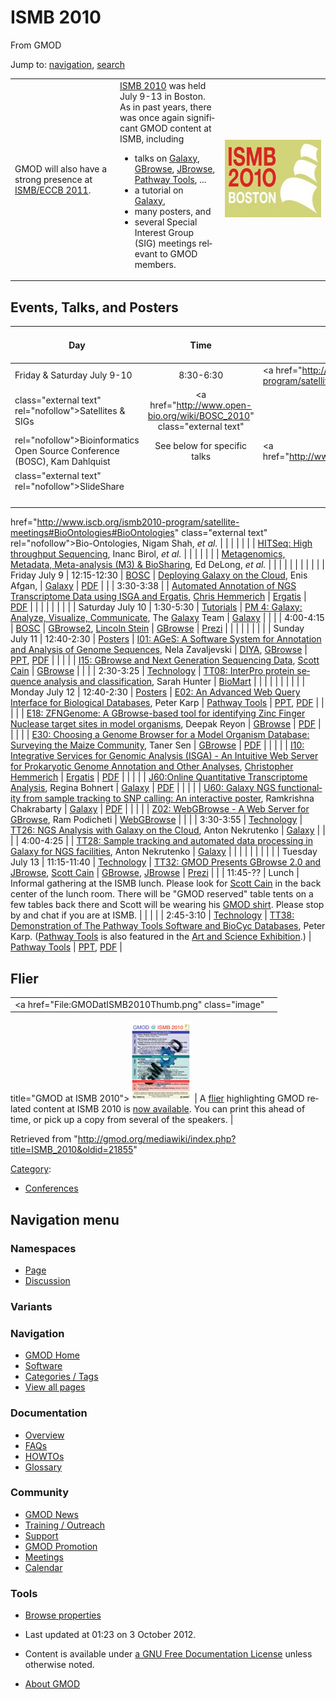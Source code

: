<div id="mw-page-base" class="noprint">

</div>

<div id="mw-head-base" class="noprint">

</div>

<div id="content" class="mw-body" role="main">

<span id="top"></span>

<div id="mw-js-message" style="display:none;">

</div>



# <span dir="auto">ISMB 2010</span>

<div id="bodyContent">

<div id="siteSub">

From GMOD

</div>

<div id="contentSub">

</div>

<div id="jump-to-nav" class="mw-jump">

Jump to: [navigation](#mw-navigation), [search](#p-search)

</div>

<div id="mw-content-text" class="mw-content-ltr" lang="en" dir="ltr">

<table>
<colgroup>
<col style="width: 33%" />
<col style="width: 33%" />
<col style="width: 33%" />
</colgroup>
<tbody>
<tr class="odd">
<td><div class="emphasisbox">
GMOD will also have a strong presence at <a href="ISMB/ECCB_2011"
title="ISMB/ECCB 2011">ISMB/ECCB 2011</a>.
</div></td>
<td><a href="http://www.iscb.org/ismb2010" class="external text"
rel="nofollow">ISMB 2010</a> was held July 9-13 in Boston. As in past
years, there was once again significant GMOD content at ISMB, including
<ul>
<li>talks on <a href="Galaxy.1" title="Galaxy">Galaxy</a>, <a
href="GBrowse.1" title="GBrowse">GBrowse</a>, <a href="JBrowse.1"
title="JBrowse">JBrowse</a>, <a href="Pathway_Tools.1"
title="Pathway Tools">Pathway Tools</a>, ...</li>
<li>a tutorial on <a href="Galaxy.1" title="Galaxy">Galaxy</a>,</li>
<li>many posters, and</li>
<li>several Special Interest Group (SIG) meetings relevant to GMOD
members.</li>
</ul></td>
<td><a href="http://www.iscb.org/ismb2010" rel="nofollow"
title="ISMB 2010 Conference"><img
src="../mediawiki/images/4/46/ISMB2010_logo.jpg" width="207"
height="124" alt="ISMB 2010 Conference" /></a></td>
</tr>
</tbody>
</table>

  

## <span id="Events.2C_Talks.2C_and_Posters" class="mw-headline">Events, Talks, and Posters</span>

| Day | Time | Track | Title & Presenter/Organizer | Components | Slides / Poster |
|----|:--:|----|----|----|----|
| Friday & Saturday July 9-10 | 8:30-6:30 | <a href="http://www.iscb.org/ismb2010-program/satellite-meetings"
class="external text" rel="nofollow">Satellites &amp; SIGs</a> | <a href="http://www.open-bio.org/wiki/BOSC_2010" class="external text"
rel="nofollow">Bioinformatics Open Source Conference (BOSC)</a>, Kam Dahlquist | See below for specific talks | <a href="http://www.slideshare.net/bosc2010/presentations"
class="external text" rel="nofollow">SlideShare</a> |
|  |  |  | <a
href="http://www.iscb.org/ismb2010-program/satellite-meetings#BioOntologies#BioOntologies"
class="external text" rel="nofollow">Bio-Ontologies</a>, Nigam Shah, *et al.* |  |  |
|  |  |  | <a
href="http://www.iscb.org/ismb2010-program/satellite-meetings#HiTSeq#HiTSeq"
class="external text" rel="nofollow">HITSeq: High throughput
Sequencing</a>, Inanc Birol, *et al.* |  |  |
|  |  |  | <a
href="http://gensc.org/gc_wiki/images/8/87/BioSharing-SIG-Handout.pdf"
class="external text" rel="nofollow">Metagenomics, Metadata,
Meta-analysis (M3) &amp; BioSharing</a>, Ed DeLong, *et al.* |  |  |
|  |  |  |  |  |  |
| Friday July 9 | 12:15-12:30 | <a
href="http://www.iscb.org/ismb2010-program/satellite-meetings#BOSC#BOSC"
class="external text" rel="nofollow">BOSC</a> | <a href="http://www.slideshare.net/bosc2010/afgan-bosc2010-galaxycloud"
class="external text" rel="nofollow">Deploying Galaxy on the Cloud</a>, Enis Afgan, | [Galaxy](Galaxy.1 "Galaxy") | <a href="../mediawiki/images/3/3e/DeployingGalaxyCloudBOSC2010.pdf"
class="internal" title="DeployingGalaxyCloudBOSC2010.pdf">PDF</a> |
|  | 3:30-3:38 |  | <a
href="http://www.slideshare.net/bosc2010/hemmerich-bosc2010-isgaergatis"
class="external text" rel="nofollow">Automated Annotation of NGS
Transcriptome Data using ISGA and Ergatis</a>, [Chris Hemmerich](User:Chemmeri "User:Chemmeri") | <a href="Ergatis" class="mw-redirect" title="Ergatis">Ergatis</a> | <a href="../mediawiki/images/1/10/NGSTranscriptomeISGAErgatis.pdf"
class="internal" title="NGSTranscriptomeISGAErgatis.pdf">PDF</a> |
|  |  |  |  |  |  |
| Saturday July 10 | 1:30-5:30 | <a href="http://www.iscb.org/ismb2010-program/ismb2010-tutorials"
class="external text" rel="nofollow">Tutorials</a> | <a
href="http://www.iscb.org/ismb2010-program/ismb2010-tutorials#PM4#PM4"
class="external text" rel="nofollow">PM 4: Galaxy: Analyze, Visualize,
Communicate</a>, The [Galaxy](Galaxy.1 "Galaxy") Team | [Galaxy](Galaxy.1 "Galaxy") |  |
|  | 4:00-4:15 | <a
href="http://www.iscb.org/ismb2010-program/satellite-meetings#BOSC#BOSC"
class="external text" rel="nofollow">BOSC</a> | <a href="http://www.open-bio.org/w/images/d/df/34_BOSC2010.pdf"
class="external text" rel="nofollow">GBrowse2</a>, [Lincoln Stein](User:Lstein "User:Lstein") | [GBrowse](GBrowse.1 "GBrowse") | <a href="http://prezi.com/xwpsks7tnnd8/gbrowse-20-bosc-talk/"
class="external text" rel="nofollow">Prezi</a> |
|  |  |  |  |  |  |
| Sunday July 11 | 12:40-2:30 | <a
href="http://www.iscb.org/cms_addon/conferences/ismb2010/posterlist.php"
class="external text" rel="nofollow">Posters</a> | <a
href="http://www.iscb.org/cms_addon/conferences/ismb2010/posterlist.php?cat=I"
class="external text" rel="nofollow">I01: AGeS: A Software System for
Annotation and Analysis of Genome Sequences</a>, Nela Zavaljevski | [DIYA](DIYA "DIYA"), [GBrowse](GBrowse.1 "GBrowse") | <a href="../mediawiki/images/1/1c/AGesISMB2010Poster.pptx"
class="internal" title="AGesISMB2010Poster.pptx">PPT</a>, <a href="../mediawiki/images/1/14/AGesISMB2010Poster.pdf"
class="internal" title="AGesISMB2010Poster.pdf">PDF</a> |
|  |  |  | <a
href="http://www.iscb.org/cms_addon/conferences/ismb2010/posterlist.php?cat=I"
class="external text" rel="nofollow">I15: GBrowse and Next Generation
Sequencing Data</a>, [Scott Cain](User:Scott "User:Scott") | [GBrowse](GBrowse.1 "GBrowse") |  |
|  | 2:30-3:25 | <a
href="http://www.iscb.org/cms_addon/conferences/ismb2010/technologytrack.php"
class="external text" rel="nofollow">Technology</a> | <a
href="http://www.iscb.org/cms_addon/conferences/ismb2010/technologytrack.php#TT08#TT08"
class="external text" rel="nofollow">TT08: InterPro protein sequence
analysis and classification</a>, Sarah Hunter | [BioMart](BioMart "BioMart") |  |
|  |  |  |  |  |  |
| Monday July 12 | 12:40-2:30 | <a
href="http://www.iscb.org/cms_addon/conferences/ismb2010/posterlist.php"
class="external text" rel="nofollow">Posters</a> | <a
href="http://www.iscb.org/cms_addon/conferences/ismb2010/posterlist.php?cat=E"
class="external text" rel="nofollow">E02: An Advanced Web Query
Interface for Biological Databases</a>, Peter Karp | [Pathway Tools](Pathway_Tools.1 "Pathway Tools") | <a href="../mediawiki/images/b/b3/PathwayToolsPosterISMB2010.ppt"
class="internal" title="PathwayToolsPosterISMB2010.ppt">PPT</a>, <a href="../mediawiki/images/b/be/PathwayToolsPosterISMB2010.pdf"
class="internal" title="PathwayToolsPosterISMB2010.pdf">PDF</a> |
|  |  |  | <a
href="http://www.iscb.org/cms_addon/conferences/ismb2010/posterlist.php?cat=E"
class="external text" rel="nofollow">E18: ZFNGenome: A GBrowse-based
tool for identifying Zinc Finger Nuclease target sites in model
organisms</a>, Deepak Reyon | [GBrowse](GBrowse.1 "GBrowse") | <a href="../mediawiki/images/5/55/ZFNGenomeGBrowseISMB2010.pdf"
class="internal" title="ZFNGenomeGBrowseISMB2010.pdf">PDF</a> |
|  |  |  | <a
href="http://www.iscb.org/cms_addon/conferences/ismb2010/posterlist.php?cat=E"
class="external text" rel="nofollow">E30: Choosing a Genome Browser for
a Model Organism Database: Surveying the Maize Community</a>, Taner Sen | [GBrowse](GBrowse.1 "GBrowse") | <a href="../mediawiki/images/7/75/MaizeGDBGBrowseISMB2010.pdf"
class="internal" title="MaizeGDBGBrowseISMB2010.pdf">PDF</a> |
|  |  |  | <a
href="http://www.iscb.org/cms_addon/conferences/ismb2010/posterlist.php?cat=I"
class="external text" rel="nofollow">I10: Integrative Services for
Genomic Analysis (ISGA) - An Intuitive Web Server for Prokaryotic Genome
Annotation and Other Analyses</a>, [Christopher Hemmerich](User:Chemmeri "User:Chemmeri") | <a href="Ergatis" class="mw-redirect" title="Ergatis">Ergatis</a> | <a href="../mediawiki/images/7/7f/ISGAISMB2010Poster.pdf"
class="internal" title="ISGAISMB2010Poster.pdf">PDF</a> |
|  |  |  | <a
href="http://www.iscb.org/cms_addon/conferences/ismb2010/posterlist.php?cat=J"
class="external text" rel="nofollow">J60:Online Quantitative
Transcriptome Analysis</a>, Regina Bohnert | [Galaxy](Galaxy.1 "Galaxy") | <a
href="../mediawiki/images/e/ec/Oqtans_Online_Quantitative_Transcriptome_AnalysisISMB2010.pdf"
class="internal"
title="Oqtans Online Quantitative Transcriptome AnalysisISMB2010.pdf">PDF</a> |
|  |  |  | <a
href="http://www.iscb.org/cms_addon/conferences/ismb2010/posterlist.php?cat=U"
class="external text" rel="nofollow">U60: Galaxy NGS functionality from
sample tracking to SNP calling: An interactive poster</a>, Ramkrishna Chakrabarty | [Galaxy](Galaxy.1 "Galaxy") | <a href="../mediawiki/images/3/31/GalaxyNGSISMB2010.pdf"
class="internal" title="GalaxyNGSISMB2010.pdf">PDF</a> |
|  |  |  | <a
href="http://www.iscb.org/cms_addon/conferences/ismb2010/posterlist.php?cat=Z"
class="external text" rel="nofollow">Z02: WebGBrowse - A Web Server for
GBrowse</a>, Ram Podicheti | [WebGBrowse](WebGBrowse.1 "WebGBrowse") |  |
|  | 3:30-3:55 | <a
href="http://www.iscb.org/cms_addon/conferences/ismb2010/technologytrack.php"
class="external text" rel="nofollow">Technology</a> | <a
href="http://www.iscb.org/cms_addon/conferences/ismb2010/technologytrack.php#TT26#TT26"
class="external text" rel="nofollow">TT26: NGS Analysis with Galaxy on
the Cloud</a>, Anton Nekrutenko | [Galaxy](Galaxy.1 "Galaxy") |  |
|  | 4:00-4:25 |  | <a
href="http://www.iscb.org/cms_addon/conferences/ismb2010/technologytrack.php#TT28#TT28"
class="external text" rel="nofollow">TT28: Sample tracking and automated
data processing in Galaxy for NGS facilities</a>, Anton Nekrutenko | [Galaxy](Galaxy.1 "Galaxy") |  |
|  |  |  |  |  |  |
| Tuesday July 13 | 11:15-11:40 | <a
href="http://www.iscb.org/cms_addon/conferences/ismb2010/technologytrack.php"
class="external text" rel="nofollow">Technology</a> | <a
href="http://www.iscb.org/cms_addon/conferences/ismb2010/technologytrack.php#TT32#TT32"
class="external text" rel="nofollow">TT32: GMOD Presents GBrowse 2.0 and
JBrowse</a>, [Scott Cain](User:Scott "User:Scott") | [GBrowse](GBrowse.1 "GBrowse"), [JBrowse](JBrowse.1 "JBrowse") | <a href="http://prezi.com/nx4jy4etq-ug/gbrowse-20-and-jbrowse-for-ismb/"
class="external text" rel="nofollow">Prezi</a> |
|  | 11:45-?? | Lunch | Informal gathering at the ISMB lunch. Please look for [Scott Cain](User:Scott "User:Scott") in the back center of the lunch room. There will be "GMOD reserved" table tents on a few tables back there and Scott will be wearing his <a href="http://www.cafepress.com/GenericMOD" class="external text"
rel="nofollow">GMOD shirt</a>. Please stop by and chat if you are at ISMB. |  |  |
|  | 2:45-3:10 | <a
href="http://www.iscb.org/cms_addon/conferences/ismb2010/technologytrack.php"
class="external text" rel="nofollow">Technology</a> | <a
href="http://www.iscb.org/cms_addon/conferences/ismb2010/technologytrack.php#TT38#TT38"
class="external text" rel="nofollow">TT38: Demonstration of The Pathway
Tools Software and BioCyc Databases</a>, Peter Karp. ([Pathway Tools](Pathway_Tools.1 "Pathway Tools") is also featured in the <a
href="http://www.iscb.org/cms_addon/conferences/ismb2010/artscience.php"
class="external text" rel="nofollow">Art and Science Exhibition</a>.) | [Pathway Tools](Pathway_Tools.1 "Pathway Tools") | <a href="../mediawiki/images/b/b9/PathwayToolsTalkISMB2010.ppt"
class="internal" title="PathwayToolsTalkISMB2010.ppt">PPT</a>, <a href="../mediawiki/images/a/a4/PathwayToolsTalkISMB2010.pdf"
class="internal" title="PathwayToolsTalkISMB2010.pdf">PDF</a> |

## <span id="Flier" class="mw-headline">Flier</span>

|  |  |
|----|----|
| <a href="File:GMODatISMB2010Thumb.png" class="image"
title="GMOD at ISMB 2010"><img
src="../mediawiki/images/a/a4/GMODatISMB2010Thumb.png" width="100"
height="129" alt="GMOD at ISMB 2010" /></a> | A [flier](File:GMODatISMB2010.pdf "File:GMODatISMB2010.pdf") highlighting GMOD related content at ISMB 2010 is [now available](File:GMODatISMB2010.pdf "File:GMODatISMB2010.pdf"). You can print this ahead of time, or pick up a copy from several of the speakers. |

</div>

<div class="printfooter">

Retrieved from
"<http://gmod.org/mediawiki/index.php?title=ISMB_2010&oldid=21855>"

</div>

<div id="catlinks" class="catlinks">

<div id="mw-normal-catlinks" class="mw-normal-catlinks">

[Category](Special:Categories "Special:Categories"):

- [Conferences](Category:Conferences "Category:Conferences")

</div>

</div>

<div class="visualClear">

</div>

</div>

</div>

<div id="mw-navigation">

## Navigation menu

<div id="mw-head">



<div id="left-navigation">

<div id="p-namespaces" class="vectorTabs" role="navigation"
aria-labelledby="p-namespaces-label">

### Namespaces

- <span id="ca-nstab-main"><a href="ISMB_2010" accesskey="c"
  title="View the content page [c]">Page</a></span>
- <span id="ca-talk"><a
  href="http://gmod.org/mediawiki/index.php?title=Talk:ISMB_2010&amp;action=edit&amp;redlink=1"
  accesskey="t"
  title="Discussion about the content page [t]">Discussion</a></span>

</div>

<div id="p-variants" class="vectorMenu emptyPortlet" role="navigation"
aria-labelledby="p-variants-label">

### 

### Variants[](#)

<div class="menu">

</div>

</div>

</div>

<div id="right-navigation">





</div>



</div>

</div>

</div>

<div id="mw-panel">

<div id="p-logo" role="banner">

<a href="Main_Page"
style="background-image: url(../images/GMOD-cogs.png);"
title="Visit the main page"></a>

</div>

<div id="p-Navigation" class="portal" role="navigation"
aria-labelledby="p-Navigation-label">

### Navigation

<div class="body">

- <span id="n-GMOD-Home">[GMOD Home](Main_Page)</span>
- <span id="n-Software">[Software](GMOD_Components)</span>
- <span id="n-Categories-.2F-Tags">[Categories /
  Tags](Categories)</span>
- <span id="n-View-all-pages">[View all pages](Special:AllPages)</span>

</div>

</div>

<div id="p-Documentation" class="portal" role="navigation"
aria-labelledby="p-Documentation-label">

### Documentation

<div class="body">

- <span id="n-Overview">[Overview](Overview)</span>
- <span id="n-FAQs">[FAQs](Category:FAQ)</span>
- <span id="n-HOWTOs">[HOWTOs](Category:HOWTO)</span>
- <span id="n-Glossary">[Glossary](Glossary)</span>

</div>

</div>

<div id="p-Community" class="portal" role="navigation"
aria-labelledby="p-Community-label">

### Community

<div class="body">

- <span id="n-GMOD-News">[GMOD News](GMOD_News)</span>
- <span id="n-Training-.2F-Outreach">[Training /
  Outreach](Training_and_Outreach)</span>
- <span id="n-Support">[Support](Support)</span>
- <span id="n-GMOD-Promotion">[GMOD Promotion](GMOD_Promotion)</span>
- <span id="n-Meetings">[Meetings](Meetings)</span>
- <span id="n-Calendar">[Calendar](Calendar)</span>

</div>

</div>

<div id="p-tb" class="portal" role="navigation"
aria-labelledby="p-tb-label">

### Tools

<div class="body">


- <span id="t-smwbrowselink"><a href="Special:Browse/ISMB_2010" rel="smw-browse">Browse
  properties</a></span>


</div>

</div>

</div>

</div>

<div id="footer" role="contentinfo">

- <span id="footer-info-lastmod">Last updated at 01:23 on 3 October
  2012.</span>
<!-- - <span id="footer-info-viewcount">106,991 page views.</span> -->
- <span id="footer-info-copyright">Content is available under
  <a href="http://www.gnu.org/licenses/fdl-1.3.html" class="external"
  rel="nofollow">a GNU Free Documentation License</a> unless otherwise
  noted.</span>

<!-- -->

- <span id="footer-places-about">[About
  GMOD](GMOD:About "GMOD:About")</span>

<!-- -->






</div>
